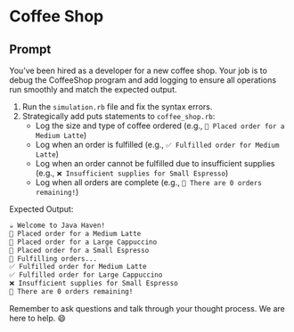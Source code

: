 # Coffee Shop

## Prompt
You’ve been hired as a developer for a new coffee shop. Your job is to debug the CoffeeShop program and add logging to ensure all operations run smoothly and match the expected output.

1. Run the `simulation.rb` file and fix the syntax errors.
2. Strategically add puts statements to `coffee_shop.rb`:
   - Log the size and type of coffee ordered (e.g., `📖 Placed order for a Medium Latte`)
   - Log when an order is fulfilled (e.g., `✅ Fulfilled order for Medium Latte`)
   - Log when an order cannot be fulfilled due to insufficient supplies (e.g., `❌ Insufficient supplies for Small Espresso`)
   - Log when all orders are complete (e.g., `🏁 There are 0 orders remaining!`)

Expected Output: 

```bash
☕ Welcome to Java Haven!
📖 Placed order for a Medium Latte
📖 Placed order for a Large Cappuccino
📖 Placed order for a Small Espresso
🔄 Fulfilling orders...
✅ Fulfilled order for Medium Latte
✅ Fulfilled order for Large Cappuccino
❌ Insufficient supplies for Small Espresso
🏁 There are 0 orders remaining!
```

Remember to ask questions and talk through your thought process. We are here to help. 😄
